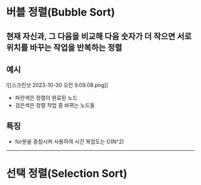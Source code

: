 # 버블 정렬(Bubble Sort)
## 현재 자신과, 그 다음을 비교해 다음 숫자가 더 작으면 서로 위치를 바꾸는 작업을 반복하는 정렬
## 예시
![[스크린샷 2023-10-30 오전 9.09.08.png]]
- 파란색은 정렬이 완료된 노드
- 검은색은 정렬 작업 중 바뀌는 노드들
## 특징
- for문을 중첩시켜 사용하여 시간 복잡도는 O(N^2)
---
# 선택 정렬(Selection Sort)
